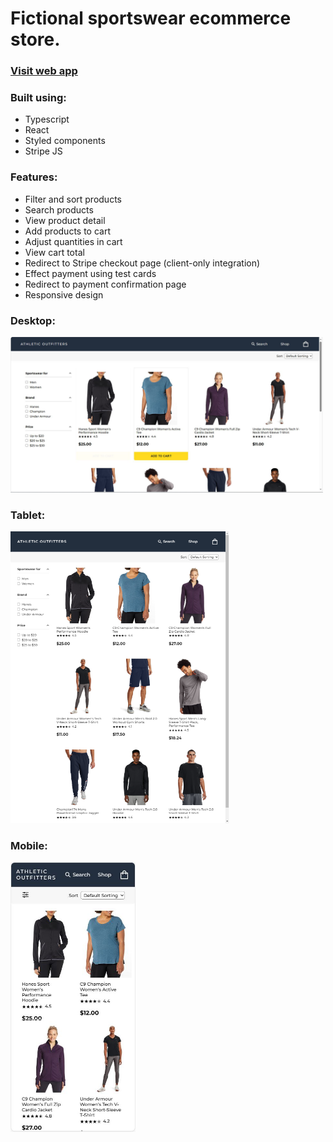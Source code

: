 # Fictional sportswear ecommerce store.

### <a href="https://dn-shopping-cart.netlify.app" target="_blank">Visit web app</a>

### Built using:

- Typescript
- React
- Styled components
- Stripe JS

### Features:

- Filter and sort products
- Search products
- View product detail 
- Add products to cart
- Adjust quantities in cart
- View cart total
- Redirect to Stripe checkout page (client-only integration)
- Effect payment using test cards
- Redirect to payment confirmation page
- Responsive design

### Desktop:

<img src="https://github.com/dagm1425/shopping-cart/blob/main/images/desktop.png" alt="Desktop" width="500">

### Tablet:

<img src="https://github.com/dagm1425/shopping-cart/blob/main/images/tablet.png" alt="Tablet" width="350">

### Mobile:

<img src="https://github.com/dagm1425/shopping-cart/blob/main/images/mobile.png" alt="Mobile" width="200">
